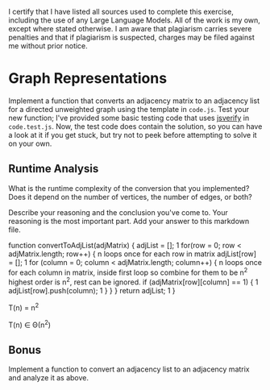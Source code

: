 I certify that I have listed all sources used to complete this exercise, including the use of any Large Language Models. All of the work is my own, except where stated otherwise. I am aware that plagiarism carries severe penalties and that if plagiarism is suspected, charges may be filed against me without prior notice.

# Graph Representations

Implement a function that converts an adjacency matrix to an adjacency list for
a directed unweighted graph using the template in `code.js`. Test your new
function; I've provided some basic testing code that uses
[jsverify](https://jsverify.github.io/) in `code.test.js`. Now, the test code
does contain the solution, so you can have a look at it if you get stuck, but
try not to peek before attempting to solve it on your own.

## Runtime Analysis

What is the runtime complexity of the conversion that you implemented? Does it
depend on the number of vertices, the number of edges, or both?

Describe your reasoning and the conclusion you've come to. Your reasoning is the
most important part. Add your answer to this markdown file.

function convertToAdjList(adjMatrix) {
    adjList = [];                                                     1
    for(row = 0; row < adjMatrix.length; row++) {                     n    loops once for each row in matrix
        adjList[row] = [];                                              1
        for (column = 0; column < adjMatrix.length; column++) {         n  loops once for each column in matrix, inside first loop so combine for them to be n<sup>2</sup>
                                                                           highest order is n<sup>2</sup>, rest can be ignored.
            if (adjMatrix[row][column] == 1) {                            1
                adjList[row].push(column);                                1
            }
        }
    }
    return adjList;                                                   1
}

T(n) = n<sup>2</sup>

T(n) ∈ Θ(n<sup>2</sup>)


## Bonus

Implement a function to convert an adjacency list to an adjacency matrix and
analyze it as above.
